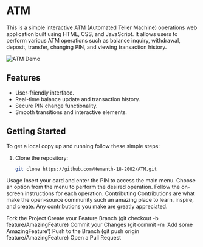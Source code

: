 # ATM 

This is a simple interactive ATM (Automated Teller Machine) operations web application built using HTML, CSS, and JavaScript. It allows users to perform various ATM operations such as balance inquiry, withdrawal, deposit, transfer, changing PIN, and viewing transaction history.

![ATM Demo](demo.gif)

## Features

- User-friendly interface.
- Real-time balance update and transaction history.
- Secure PIN change functionality.
- Smooth transitions and interactive elements.

## Getting Started

To get a local copy up and running follow these simple steps:

1. Clone the repository:
   ```sh
   git clone https://github.com/Hemanth-18-2002/ATM.git
Usage
Insert your card and enter the PIN to access the main menu.
Choose an option from the menu to perform the desired operation.
Follow the on-screen instructions for each operation.
Contributing
Contributions are what make the open-source community such an amazing place to learn, inspire, and create. Any contributions you make are greatly appreciated.

Fork the Project
Create your Feature Branch (git checkout -b feature/AmazingFeature)
Commit your Changes (git commit -m 'Add some AmazingFeature')
Push to the Branch (git push origin feature/AmazingFeature)
Open a Pull Request
   
